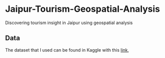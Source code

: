 # Jaipur-Tourism-Geospatial-Analysis
Discovering tourism insight in Jaipur using geospatial analysis

## Data
The dataset that I used can be found in Kaggle with this [link](https://www.kaggle.com/ishikajohari/jaipur-attractions-and-hotels?select=Types.csv),

